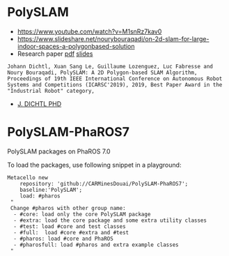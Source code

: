 # PolySLAM

- https://www.youtube.com/watch?v=M1snRz7kav0
- https://www.slideshare.net/nourybouraqadi/on-2d-slam-for-large-indoor-spaces-a-polygonbased-solution
- Research paper [pdf](http://car.imt-lille-douai.fr/luc/files/pdfs/2019-jd-icarsc.pdf) [slides](http://car.imt-lille-douai.fr/luc/files/pdfs/2019-jd-icarsc-slides.pdf)
```
Johann Dichtl, Xuan Sang Le, Guillaume Lozenguez, Luc Fabresse and Noury Bouraqadi, PolySLAM: A 2D Polygon-based SLAM Algorithm, Proceedings of 19th IEEE International Conference on Autonomous Robot Systems and Competitions (ICARSC'2019), 2019, Best Paper Award in the "Industrial Robot" category,
```
- [J. DICHTL PHD](https://tel.archives-ouvertes.fr/tel-02492637)

# PolySLAM-PhaROS7

PolySLAM packages on PhaROS 7.0

To load the packages, use following snippet in a playground:

```Smalltalk
Metacello new
	repository: 'github://CARMinesDouai/PolySLAM-PhaROS7';
	baseline:'PolySLAM';
	load: #pharos
 "
 Change #pharos with other group name:
  - #core: load only the core PolySLAM package
  - #extra: load the core package and some extra utility classes
  - #test: load #core and test classes
  - #full:  load #core #extra and #test
  - #pharos: load #core and PhaROS
  - #pharosfull: load #pharos and extra example classes
 "
```
